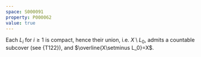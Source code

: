 ```yaml
---
space: S000091
property: P000062
value: true
---
```


Each $L_i$ for $i\geq 1$ is compact, hence their union, i.e. $X\setminus L_0$, admits a countable subcover (see {T122}), and $\overline{X\setminus L_0}=X$.
